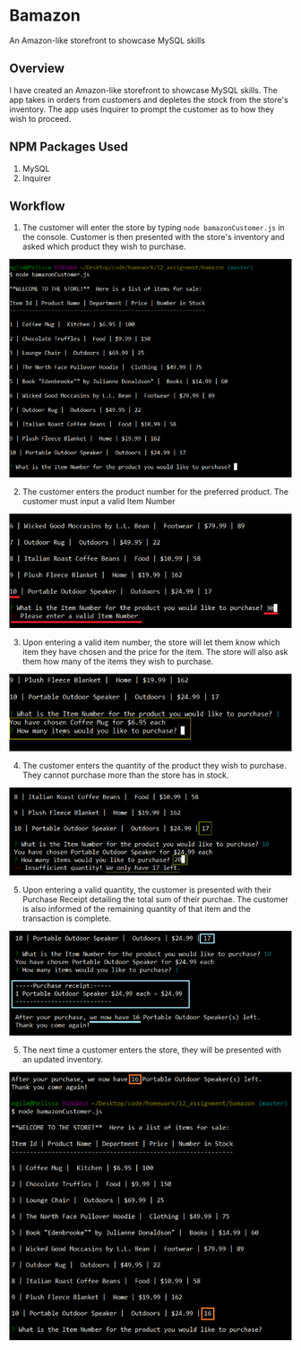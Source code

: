 # Bamazon
An Amazon-like storefront to showcase MySQL skills

## Overview

I have created an Amazon-like storefront to showcase MySQL skills.
The app takes in orders from customers and depletes the stock from the store's inventory. 
The app uses Inquirer to prompt the customer as to how they wish to proceed.

## NPM Packages Used
1. MySQL
2. Inquirer

## Workflow
1. The customer will enter the store by typing `node bamazonCustomer.js` in the console. 
Customer is then presented with the store's inventory and asked which product they wish to purchase.

![Image of Storefront](./Screenshots/initialize.png)

2. The customer enters the product number for the preferred product. The customer must input a valid Item Number 

![Image of Storefront](./Screenshots/invalidNum.png)

3. Upon entering a valid item number, the store will let them know which item they have chosen and the price for the item. 
The store will also ask them how many of the items they wish to purchase.

![Image of Storefront](./Screenshots/howMany.png)

4. The customer enters the quantity of the product they wish to purchase. They cannot purchase more than the store has in stock.

![Image of Storefront](./Screenshots/invalidQty.png)

5. Upon entering a valid quantity, the customer is presented with their Purchase Receipt detailing the total sum of their purchae. 
The customer is also informed of the remaining quantity of that item and the transaction is complete.

![Image of Storefront](./Screenshots/receipt.png)

5. The next time a customer enters the store, they will be presented with an updated inventory.

![Image of Storefront](./Screenshots/reInitialize.png)

